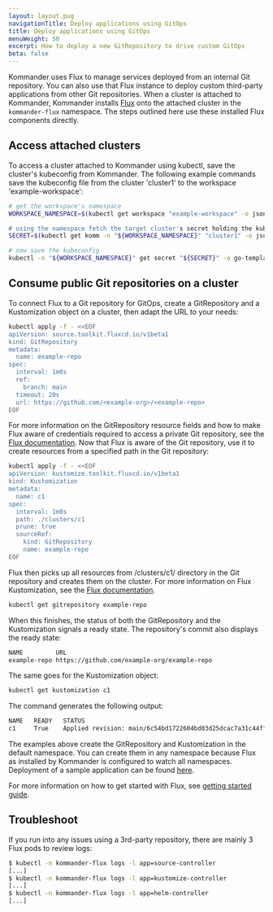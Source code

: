 ```yaml
---
layout: layout.pug
navigationTitle: Deploy applications using GitOps
title: Deploy applications using GitOps
menuWeight: 50
excerpt: How to deploy a new GitRepository to drive custom GitOps
beta: false
---
```


Kommander uses Flux to manage services deployed from an internal Git repository. You can also use that Flux instance to deploy custom third-party applications from other Git repositories. When a cluster is attached to Kommander, Kommander installs [Flux][flux_website] onto the attached cluster in the `kommander-flux` namespace. The steps outlined here use these installed Flux components directly.

## Access attached clusters

To access a cluster attached to Kommander using kubectl, save the cluster's kubeconfig from Kommander. The following example commands save the kubeconfig file from the cluster 'cluster1' to the workspace 'example-workspace':

```sh
# get the workspace's namespace
WORKSPACE_NAMESPACE=$(kubectl get workspace "example-workspace" -o jsonpath='{.status.namespaceRef.name})

# using the namespace fetch the target cluster's secret holding the kubeconfig
SECRET=$(kubectl get komm -n "${WORKSPACE_NAMESPACE}" "cluster1" -o jsonpath='{.spec.kubeconfigRef.name}')

# now save the kubeconfig
kubectl -n "${WORKSPACE_NAMESPACE}" get secret "${SECRET}" -o go-template='{{.data.kubeconfig | base64decode}}' > cluster1-kubeconfig
```

## Consume public Git repositories on a cluster

To connect Flux to a Git repository for GitOps, create a GitRepository and a Kustomization object on a cluster, then adapt the URL to your needs:

```sh
kubectl apply -f - <<EOF
apiVersion: source.toolkit.fluxcd.io/v1beta1
kind: GitRepository
metadata:
  name: example-repo
spec:
  interval: 1m0s
  ref:
    branch: main
  timeout: 20s
  url: https://github.com/<example-org>/<example-repo>
EOF
```

For more information on the GitRepository resource fields and how to make Flux aware of credentials required to access a private Git repository, see the [Flux documentation][flux_gitrepo]. Now that Flux is aware of the Git repository, use it to create resources from a specified path in the Git repository:

```sh
kubectl apply -f - <<EOF
apiVersion: kustomize.toolkit.fluxcd.io/v1beta1
kind: Kustomization
metadata:
  name: c1
spec:
  interval: 1m0s
  path: ./clusters/c1
  prune: true
  sourceRef:
    kind: GitRepository
    name: example-repo
EOF
```

Flux then picks up all resources from /clusters/c1/ directory in the Git repository and creates them on the cluster. For more information on Flux Kustomization, see the [Flux documentation][flux_kustomization].

```sh
kubectl get gitrepository example-repo
```

When this finishes, the status of both the GitRepository and the Kustomization signals a ready state. The repository's commit also displays the ready state:

```sh
NAME         URL                                                        READY   STATUS                                                              AGE
example-repo https://github.com/example-org/example-repo                True    Fetched revision: master/6c54bd1722604bd03d25dcac7a31c44ff4e03c6a   11m
```

The same goes for the Kustomization object:

```sh
kubectl get kustomization c1
```

The command generates the following output:

```sh
NAME   READY   STATUS                                                            AGE
c1     True    Applied revision: main/6c54bd1722604bd03d25dcac7a31c44ff4e03c6a   8s
```

The examples above create the GitRepository and Kustomization in the default namespace. You can create them in any namespace because Flux as installed by Kommander is configured to watch all namespaces.  Deployment of a sample application can be found [here][podinfo_app_deployment].

For more information on how to get started with Flux, see [getting started guide][flux_get_started].

## Troubleshoot

If you run into any issues using a 3rd-party repository, there are mainly 3 Flux pods to review logs:

```sh
$ kubectl -n kommander-flux logs -l app=source-controller
[...]
$ kubectl -n kommander-flux logs -l app=kustomize-controller
[...]
$ kubectl -n kommander-flux logs -l app=helm-controller
[...]
```

[flux_website]: https://fluxcd.io
[flux_gitrepo]: https://fluxcd.io/docs/components/source/gitrepositories/
[flux_kustomization]: https://fluxcd.io/docs/components/kustomize/kustomization/
[flux_docs]: https://fluxcd.io/docs
[flux_get_started]: https://fluxcd.io/docs/get-started/
[podinfo_app_deployment]: https://github.com/fluxcd/flux-get-started/blob/master/workloads/podinfo-dep.yaml
